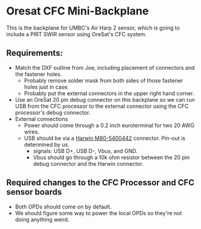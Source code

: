# Oresat CFC Mini-Backplane

This is the backplane for UMBC's Air Harp 2 sensor, which is going to include a PIRT SWIR sensor using OreSat's CFC system.

## Requirements:

* Match the DXF outline from Joe, including placement of connectors and the fastener holes.
   * Probably remove solder mask from both sides of those fastener holes just in case.
   * Probably put the external connectors in the upper right hand corner.
* Use an OreSat 20 pin debug connector on this backplane so we can run USB from the CFC processor to the external connector using the CFC processor's debug connector.
* External connections
   * Power should come through a 0.2 inch euroterminal for two 20 AWG wires.
   * USB should be via a [Harwin M80-5400442](https://www.digikey.com/en/products/detail/harwin-inc/M80-5400442/4953167) connector. Pin-out is determined by us.
       * signals: USB D+, USB D-, Vbus, and GND.
       * Vbus should go through a 10k ohm resistor between the 20 pin debug connector and the Harwin connector.
       
## Required changes to the CFC Processor and CFC sensor boards

* Both OPDs should come on by default.
* We should figure some way to power the local OPDs so they're not doing anything weird.

